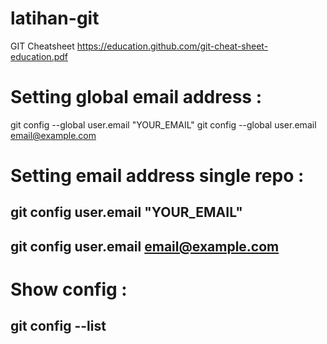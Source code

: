 # latihan-git

GIT Cheatsheet
https://education.github.com/git-cheat-sheet-education.pdf

# Setting global email address :

git config --global user.email "YOUR_EMAIL"
git config --global user.email email@example.com

# Setting email address single repo :

## git config user.email "YOUR_EMAIL"

## git config user.email email@example.com

# Show config :

## git config --list

